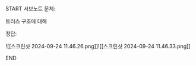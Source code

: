 START
서브노트
문제:

트러스 구조에 대해 

정답:

![[스크린샷 2024-09-24 11.46.26.png]]![[스크린샷 2024-09-24 11.46.33.png]]
<!--ID: 1727688301250-->
END